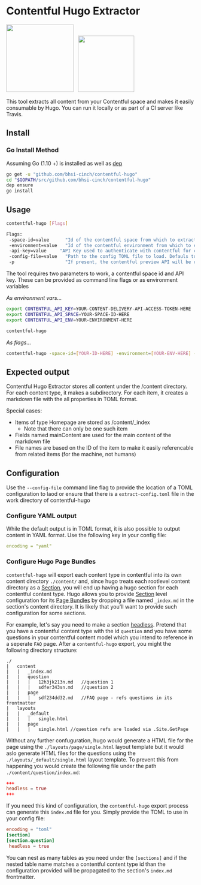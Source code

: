 # Contentful Hugo Extractor

<img src="https://d33wubrfki0l68.cloudfront.net/21d38ec2ccdfaacf6adc0b9921add9d18406493a/e1bcd/assets/images/logos/contentful-dark.svg" width="180" /> &nbsp; <img src="https://gohugo.io/img/hugo-logo.png" width="150" />

This tool extracts all content from your Contentful space and makes it easily consumable by Hugo. You can run it locally or as part of a CI server like Travis.

## Install

### Go Install Method

Assuming Go (1.10 +) is installed as well as [dep](https://golang.github.io/dep/)

``` sh
go get -u "github.com/bhsi-cinch/contentful-hugo"
cd "$GOPATH/src/github.com/bhsi-cinch/contentful-hugo"
dep ensure
go install
```

## Usage

``` sh
contentful-hugo [Flags]

Flags:
 -space-id=value      "Id of the contentful space from which to extract content. If not present will default to an environment variable named `$CONTENTFUL_API_SPACE`"
 -environment=value   "Id of the contentful environment from which to extract content. If not present will default to an environment variable named `$CONTENTFUL_API_ENV`"
 -api-key=value     "API Key used to authenticate with contentful for content delivery. If not present will default to an environment variable named `$CONTENTFUL_API_KEY`. The preview API key should be provided if -p is used."
 -config-file=value   "Path to the config TOML file to load. Defauls to `./extract-config.tml`"
 -p                   "If present, the contentful preview API will be used so that draft content will be included as part of the export."
 ```

The tool requires two parameters to work, a contentful space id and API key. These can be provided as command line flags or as environment variables

_As environment vars..._

``` sh
export CONTENTFUL_API_KEY=YOUR-CONTENT-DELIVERY-API-ACCESS-TOKEN-HERE
export CONTENTFUL_API_SPACE=YOUR-SPACE-ID-HERE
export CONTENTFUL_API_ENV=YOUR-ENVIRONMENT-HERE

contentful-hugo
```

_As flags..._

``` sh
contentful-hugo -space-id=[YOUR-ID-HERE] -environment=[YOUR-ENV-HERE] -api-key=[YOUR-ACCESS-KEY-HERE] -config-file="./export-conf.toml"

```

## Expected output

Contentful Hugo Extractor stores all content under the /content directory. For each content type, it makes a subdirectory. For each item, it creates a markdown file with the all properties in TOML format.

Special cases:

- Items of type Homepage are stored as /content/_index
  - Note that there can only be one such item
- Fields named mainContent are used for the main content of the markdown file
- File names are based on the ID of the item to make it easily referencable from related items (for the machine, not humans)

## Configuration

Use the `--config-file` command line flag to provide the location of a TOML configuration to laod or ensure that there is a `extract-config.toml` file in the work directory of contentful-hugo

### Configure YAML output

While the default output is in TOML format, it is also possible to output content in YAML format. Use the following key in your config file:

``` yaml
encoding = "yaml"
```

### Configure Hugo Page Bundles

`contentful-hugo` will export each content type in contentful into its own content directory `./content/` and, since hugo treats each rootlevel content directory as a [Section][1], you will end up having a hugo section for each contentful content type. Hugo allows you to provide [Section][1] level configuration for its [Page Bundles](https://gohugo.io/content-management/page-bundles) by dropping a file named `_index.md` in the section's content directory. It is likely that you'll want to provide such configuration for some sections. 

For example, let's say you need to make a section [headless](https://gohugo.io/content-management/page-bundles/#headless-bundle). Pretend that you have a contentful content type with the id `question` and you have some questions in your contentful content model which you intend to reference in a seperate `FAQ` page. After a `contentful-hugo` export, you might the following directory structure:

``` none
./
|   content
|   |   _index.md
|   |   question
|   |   |   12h3jk213n.md   //question 1
|   |   |   sdfer343sn.md   //question 2
|   |   page
|   |   |   sdf234dd32.md   //FAQ page - refs questions in its frontmatter
|   layouts
|   |   _default
|   |   |   single.html
|   |   page
|   |   |   single.html //question refs are loaded via .Site.GetPage
```

Without any further confuguration, hugo would generate a HTML file for the page using the `./layouts/page/single.html` layout template but it would aslo generate HTML files for the questions using the `./layouts/_default/single.html` layout template. To prevent this from happening you would create the following file under the path `./content/question/index.md`: 

``` toml
+++
headless = true
+++
```

If you need this kind of configuration, the `contentful-hugo` export process can generate this `index.md` file for you.  Simply provide the TOML to use in your config file:

``` toml
encoding = "toml"
[section]
[section.question]
 headless = true
```

You can nest as many tables as you need under the `[sections]` and if the nested table name matches a contentful content type id than the configuration provided will be propagated to the section's `index.md` frontmatter. 

[1]: https://gohugo.io/content-management/sections/